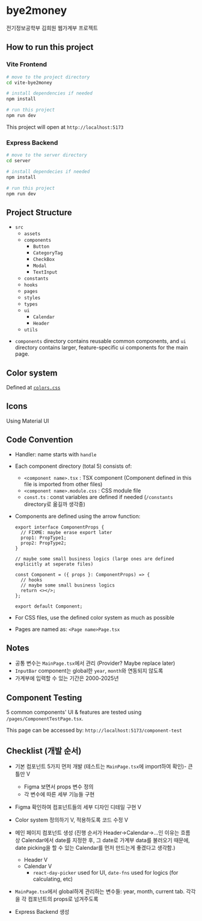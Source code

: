 # bye2money

전기정보공학부 김희원 웹가계부 프로젝트

## How to run this project

### Vite Frontend

```bash
# move to the project directory
cd vite-bye2money

# install dependencies if needed
npm install

# run this project
npm run dev
```

This project will open at `http://localhost:5173`

### Express Backend

```bash
# move to the server directory
cd server

# install dependecies if needed
npm install

# run this project
npm run dev
```

## Project Structure

- `src`
  - `assets`
  - `components`
    - `Button`
    - `CategoryTag`
    - `CheckBox`
    - `Modal`
    - `TextInput`
  - `constants`
  - `hooks`
  - `pages`
  - `styles`
  - `types`
  - `ui`
    - `Calendar`
    - `Header`
  - `utils`

* `components` directory contains reusable common components, and `ui` directory contains larger, feature-specific ui components for the main page.

## Color system

Defined at [`colors.css`](/vite-bye2money/src/styles/colors.css)

## Icons

Using Material UI

## Code Convention

- Handler: name starts with `handle`
- Each component directory (total 5) consists of:
  - `<component name>.tsx` : TSX component (Component defined in this file is imported from other files)
  - `<component name>.module.css` : CSS module file
  - `const.ts` : const variables are defined if needed (`/constants` directory로 옮길까 생각중)
- Components are defined using the arrow function:

  ```tsx
  export interface ComponentProps {
  	// FIXME: maybe erase export later
  	prop1: PropType1;
  	prop2: PropType2;
  }

  // maybe some small business logics (large ones are defined explicitly at seperate files)

  const Component = ({ props }: ComponentProps) => {
  	// hooks
  	// maybe some small business logics
  	return <></>;
  };

  export default Component;
  ```

- For CSS files, use the defined color system as much as possible
- Pages are named as: `<Page name>Page.tsx`

## Notes

- 공통 변수는 `MainPage.tsx`에서 관리 (Provider? Maybe replace later)
- `InputBar` component는 global한 `year`, `month`와 연동되지 않도록
- 가계부에 입력할 수 있는 기간은 2000-2025년

## Component Testing

5 common components' UI & features are tested using `/pages/ComponentTestPage.tsx`.

This page can be accessed by: `http://localhost:5173/component-test`

## Checklist (개발 순서)

- 기본 컴포넌트 5가지 먼저 개발 (테스트는 `MainPage.tsx`에 import하여 확인)- 큰 틀만 V
  - Figma 보면서 props 변수 정의
  - 각 변수에 따른 세부 기능들 구현
- Figma 확인하여 컴포넌트들의 세부 디자인 디테일 구현 V
- Color system 정의하기 V, 적용하도록 코드 수정 V
- 메인 페이지 컴포넌트 생성
  (진행 순서가 Header->Calendar->...인 이유는 흐름 상 Calendar에서 date를 지정한 후, 그 date로 가계부 data를 불러오기 때문에, date picking을 할 수 있는 Calendar를 먼저 만드는게 좋겠다고 생각함.)
  - Header V
  - Calendar V
    - `react-day-picker` used for UI, `date-fns` used for logics (for calculating, etc)
- `MainPage.tsx`에서 global하게 관리하는 변수들: year, month, current tab. 각각을 각 컴포넌트의 props로 넘겨주도록

- Express Backend 생성
